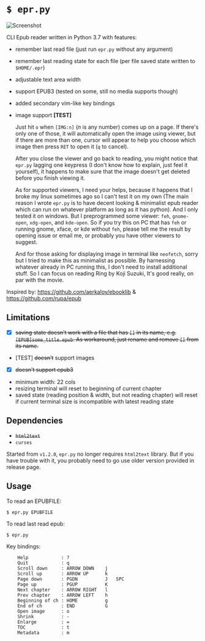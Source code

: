 # `$ epr.py`

![Screenshot](https://raw.githubusercontent.com/wustho/epr/master/screenshot.png)

CLI Epub reader written in Python 3.7 with features:

- remember last read file (just run `epr.py` without any argument)
- remember last reading state for each file (per file saved state written to `$HOME/.epr`)
- adjustable text area width
- support EPUB3 (tested on some, still no media supports though)
- added secondary vim-like key bindings
- image support **[TEST]**

  Just hit `o` when `[IMG:n]` (_n_ is any number) comes up on a page. If there's only one of those, it will automatically open the image using viewer, but if there are more than one, cursor will appear to help you choose which image then press `RET` to open it (`q` to cancel).

  After you close the viewer and go back to reading, you might notice that `epr.py` lagging one keypress (I don't know how to explain, just feel it yourself), it happens to make sure that the image doesn't get deleted before you finish viewing it.

  As for supported viewers, I need your helps, because it happens that I broke my linux sometimes ago so I can't test it on my own (The main reason I wrote `epr.py` is to have decent looking & minimalist epub reader which can run on whatever platform as long as it has python). And I only tested it on windows. But I preprogrammed some viewer: `feh`, `gnome-open`, `xdg-open`, and `kde-open`. So if you try this on PC that has `feh` or running gnome, xface, or kde without `feh`, please tell me the result by opening issue or email me, or probably you have other viewers to suggest.

  And for those asking for displaying image in terminal like `neofetch`, sorry but I tried to make this as minimalist as possible. By harnessing whatever already in PC running this, I don't need to install additional stuff. So I can focus on reading Ring by Koji Suzuki, It's good really, on par with the movie.

Inspired by: https://github.com/aerkalov/ebooklib & https://github.com/rupa/epub

## Limitations

- [x] ~~saving state doesn't work with a file that has `[]` in its name, e.g. `[EPUB]some_title.epub`. As workaround, just rename and remove `[]` from its name.~~
- [TEST] ~~doesn't~~ support images
- [x] ~~doesn't support epub3~~
- minimum width: 22 cols
- resizing terminal will reset to beginning of current chapter
- saved state (reading position & width, but not reading chapter) will reset 
  if current terminal size is incompatible with latest reading state

## Dependencies

- ~~`html2text`~~
- `curses`

Started from `v1.2.0`, `epr.py` no longer requires `html2text` library. But if you have trouble with it, you probably need to go use older version provided in release page.

## Usage

To read an EPUBFILE:


```shell
$ epr.py EPUBFILE
```

To read last read epub:

```shell
$ epr.py
```

Key bindings:
```
    Help            : ?
    Quit            : q
    Scroll down     : ARROW DOWN    j
    Scroll up       : ARROW UP      k
    Page down       : PGDN          J   SPC
    Page up         : PGUP          K
    Next chapter    : ARROW RIGHT   l
    Prev chapter    : ARROW LEFT    h
    Beginning of ch : HOME          g
    End of ch       : END           G
    Open image      : o
    Shrink          : -
    Enlarge         : =
    TOC             : t
    Metadata        : m
```
